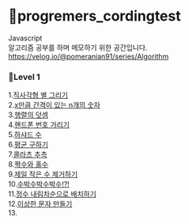 # 🎈progremers_cordingtest

Javascript  
알고리즘 공부를 하며 메모하기 위한 공간입니다.  
https://velog.io/@pomeranian91/series/Algorithm

### 📕Level 1

1.[직사각형 별 그리기](https://github.com/pomeranian91/progremers_cordingtest/blob/main/writestars.js)  
2.[x만큼 간격이 있는 n개의 숫자](https://github.com/pomeranian91/progremers_cordingtest/blob/main/addArray.js)  
3.[행렬의 덧셈](https://github.com/pomeranian91/progremers_cordingtest/blob/main/plusRowcols.js)  
4.[핸드폰 번호 가리기](https://github.com/pomeranian91/progremers_cordingtest/blob/main/blindPhoneNumber.js)  
5.[하샤드 수](https://github.com/pomeranian91/progremers_cordingtest/blob/main/hashyad.js)  
6.[평균 구하기](https://github.com/pomeranian91/progremers_cordingtest/blob/mainaverage.js)  
7.[콜라츠 추측](https://github.com/pomeranian91/progremers_cordingtest/blob/main/collatz.js)  
8.[짝수와 홀수](https://github.com/pomeranian91/progremers_cordingtest/blob/main/evenOdd.js)  
9.[제일 작은 수 제거하기](https://github.com/pomeranian91/progremers_cordingtest/blob/main/evenOdd.js)  
10.[수박수박수박수!?!](https://github.com/pomeranian91/progremers_cordingtest/blob/main/waterMelon.js)  
11.[정수 내림차순으로 배치하기](https://github.com/pomeranian91/progremers_cordingtest/blob/main/numberArray.js)  
12.[이상한 문자 만들기](https://github.com/pomeranian91/progremers_cordingtest/blob/main/weirdWord.js)  
13.
